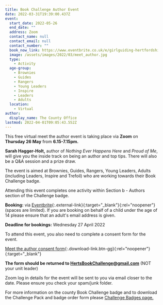 ```yaml
---
title: Book Challenge Author Event
date: 2022-03-31T19:39:00.437Z
event:
  start_date: 2022-05-26
  end_date: ""
  address: Zoom
  contact_name: null
  contact_email: null
  contact_number: ""
  book_now_link: https://www.eventbrite.co.uk/e/girlguiding-hertfordshire-book-challenge-author-event-tickets-303383356787
  image: /assets/images/2022/03/meet_author.jpg
  type:
    - Activity
  age-group:
    - Brownies
    - Guides
    - Rangers
    - Young Leaders
    - Inspire
    - Leaders
    - Adults
  location:
    - Virtual
author:
  display_name: The County Office
lastmod: 2022-04-01T09:05:43.552Z
---
```

This free virtual meet the author event is taking place via **Zoom** on **Thursday 26 May** from **6.15-7.15pm.**  

**Sarah Hagger-Holt,** author of *Nothing Ever Happens Here* and *Proud of Me*, will give you the inside track on being an author and top tips.  There will also be a Q&A session and a prize draw.

The event is aimed at Brownies, Guides, Rangers, Young Leaders, Adults (including Leaders, Inspire and Trefoil) who are working towards their Book Challenge badge.

Attending this event completes one activity within Section b - Authors section of the Challenge badge.  

**Booking:** via [Eventbrite](https://www.eventbrite.co.uk/e/girlguiding-hertfordshire-book-challenge-author-event-tickets-303383356787){:.external-link}{:target="_blank"}{:rel="noopener"} (spaces are limited).  If you are booking on behalf of a child under the age of 14 please ensure that an adult's email address is given.

**Deadline for bookings:** Wednesday 27 April 2022

To attend this event, you also need to complete a consent form for the event.  

[Meet the author consent form](/assets/docs/2022/book-challenge-event-virtual-meeting-parent-carer-consent-form.pdf){:.download-link.btn-gg}{:rel="noopener"}{:target="_blank"}

**The form should be returned to <HertsBookChallenge@gmail.com>** (NOT your unit leader)

Zoom log in details for the event will be sent to you via email closer to the date.  Please ensure you check your spam/junk folder.

For more information on the county Book Challenge badge and to download the Challenge Pack and badge order form please [Challenge Badges page.](/get-involved/challenge-badges/#book-challenge-badge)
